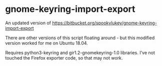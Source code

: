 # gnome-keyring-import-export
An updated version of https://bitbucket.org/spookylukey/gnome-keyring-import-export

There are other versions of this script floating around - but this modified version worked for me on Ubuntu 18.04.

Requires python3-keyring and gir1.2-gnomekeyring-1.0 libraries. I've not touched the Firefox exporter code, so that may not work.

